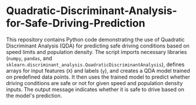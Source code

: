 # Quadratic-Discriminant-Analysis-for-Safe-Driving-Prediction

This repository contains Python code demonstrating the use of Quadratic Discriminant Analysis (QDA) for predicting safe driving conditions based on speed limits and population density. The script imports necessary libraries (`numpy`, `pandas`, and `sklearn.discriminant_analysis.QuadraticDiscriminantAnalysis`), defines arrays for input features (`X`) and labels (`y`), and creates a QDA model trained on predefined data points. It then uses the trained model to predict whether driving conditions are safe or not for given speed and population density inputs. The output message indicates whether it is safe to drive based on the model's prediction.
